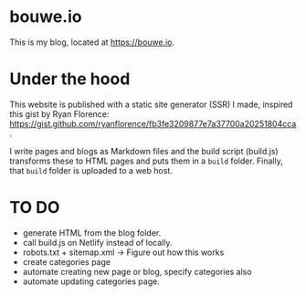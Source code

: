 # bouwe.io

This is my blog, located at https://bouwe.io.

# Under the hood

This website is published with a static site generator (SSR) I made, inspired this gist by Ryan Florence:
https://gist.github.com/ryanflorence/fb3fe3209877e7a37700a20251804cca.

I write pages and blogs as Markdown files and the build script (build.js) transforms
these to HTML pages and puts them in a `build` folder. Finally, that `build` folder is
uploaded to a web host.

# TO DO

- generate HTML from the blog folder.
- call build.js on Netlify instead of locally.
- robots.txt + sitemap.xml -> Figure out how this works
- create categories page
- automate creating new page or blog, specify categories also
- automate updating categories page.
